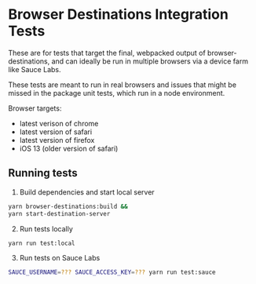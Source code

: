 # Browser Destinations Integration Tests

These are for tests that target the final, webpacked output of browser-destinations, and can ideally be run in multiple browsers via a device farm like Sauce Labs.

These tests are meant to run in real browsers and issues that might be missed in the package unit tests, which run in a node environment.

Browser targets:

- latest verison of chrome
- latest version of safari
- latest version of firefox
- iOS 13 (older version of safari)

## Running tests

1. Build dependencies and start local server

```sh
yarn browser-destinations:build &&
yarn start-destination-server
```

2. Run tests locally

```sh
yarn run test:local
```

3. Run tests on Sauce Labs

```sh
SAUCE_USERNAME=??? SAUCE_ACCESS_KEY=??? yarn run test:sauce
```
